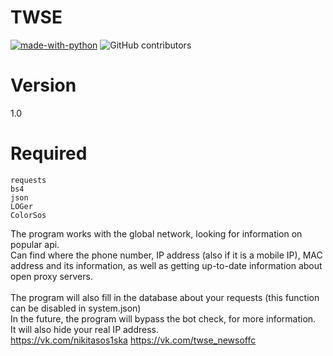 # TWSE
[![made-with-python](https://img.shields.io/badge/Made%20with-Python-1f425f.svg)](https://www.python.org/)
![GitHub contributors](https://img.shields.io/badge/GitHub%20Contributors-1-blue)

# Version
1.0

# Required
<code>requests</code><br>
<code>bs4</code><br>
<code>json</code><br>
<code>LOGer</code><br>
<code>ColorSos</code><br>

The program works with the global network, looking for information on popular api. <br>Can find where the phone number, IP address (also if it is a mobile IP), MAC address and its information, as well as getting up-to-date information about open proxy servers.<br><br>
The program will also fill in the database about your requests (this function can be disabled in system.json)<br>
In the future, the program will bypass the bot check, for more information.<br>
It will also hide your real IP address.<br>
https://vk.com/nikitasos1ska
https://vk.com/twse_newsoffc

